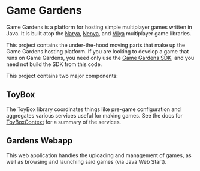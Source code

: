 # Game Gardens

Game Gardens is a platform for hosting simple multiplayer games written in
Java. It is built atop the [Narya](http://code.google.com/p/narya/),
[Nenya](http://code.google.com/p/nenya/), and
[Vilya](http://code.google.com/p/vilya/) multiplayer game libraries.

This project contains the under-the-hood moving parts that make up the Game
Gardens hosting platform. If you are looking to develop a game that runs on
Game Gardens, you need only use the [Game Gardens
SDK](http://wiki.gamegardens.com/), and you need not build the SDK
from this code.

This project contains two major components:

## ToyBox

The ToyBox library coordinates things like pre-game configuration and
aggregates various services useful for making games. See the docs for
[ToyBoxContext](http://threerings.github.com/game-gardens/projects/toybox/docs/api/com/threerings/toybox/util/ToyBoxContext.html)
for a summary of the services.

## Gardens Webapp

This web application handles the uploading and management of games, as well as
browsing and launching said games (via Java Web Start).
